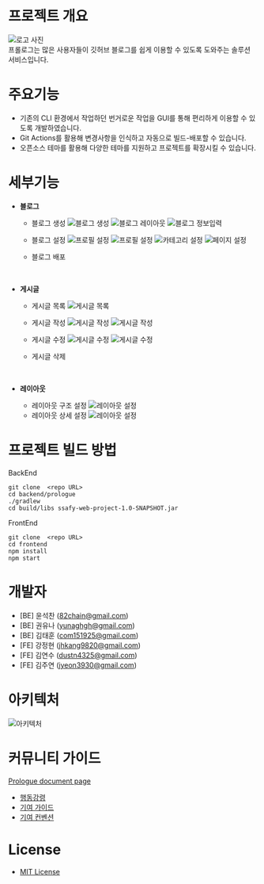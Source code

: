# **프로젝트 개요**

![로고 사진](./README.assets/%EB%9E%9C%EB%94%A9.png) <br>
프롤로그는 많은 사용자들이 깃허브 블로그를 쉽게 이용할 수 있도록 도와주는 솔루션 서비스입니다. </br>

# **주요기능**

- 기존의 CLI 환경에서 작업하던 번거로운 작업을 GUI를 통해 편리하게 이용할 수 있도록 개발하였습니다.
- Git Actions를 활용해 변경사항을 인식하고 자동으로 빌드-배포할 수 있습니다.
- 오픈소스 테마를 활용해 다양한 테마를 지원하고 프로젝트를 확장시킬 수 있습니다.

# **세부기능**

- **블로그**

  - 블로그 생성
    ![블로그 생성](./README.assets/%EB%B8%94%EB%A1%9C%EA%B7%B8%20%EC%83%9D%EC%84%B1.png)
    ![블로그 레이아웃](./README.assets/%EB%B8%94%EB%A1%9C%EA%B7%B8%20%EC%83%9D%EC%84%B1%20-%20%EB%A0%88%EC%9D%B4%EC%95%84%EC%9B%83.png)
    ![블로그 정보입력](./README.assets/%EB%B8%94%EB%A1%9C%EA%B7%B8%20%EC%83%9D%EC%84%B1%20-%20%EC%A0%95%EB%B3%B4%EC%9E%85%EB%A0%A5.png)
  - 블로그 설정
    ![프로필 설정](./README.assets/%ED%94%84%EB%A1%9C%ED%95%84%EC%84%A4%EC%A0%951.png)
    ![프로필 설정](./README.assets/%ED%94%84%EB%A1%9C%ED%95%84%EC%84%A4%EC%A0%952.png)
    ![카테고리 설정](./README.assets/%EC%B9%B4%ED%85%8C%EA%B3%A0%EB%A6%AC%20%EC%84%A4%EC%A0%95.png)
    ![페이지 설정](./README.assets/%ED%8E%98%EC%9D%B4%EC%A7%80%20%EC%84%A4%EC%A0%95.png)
  - 블로그 배포

    </br>

- **게시글**

  - 게시글 목록
    ![게시글 목록](./README.assets/%EA%B2%8C%EC%8B%9C%EA%B8%80%20%EB%AA%A9%EB%A1%9D.png)
  - 게시글 작성
    ![게시글 작성](./README.assets/%EA%B2%8C%EC%8B%9C%EA%B8%80%20%EC%9E%91%EC%84%B1.png)
    ![게시글 작성](./README.assets/%EA%B2%8C%EC%8B%9C%EA%B8%80%20%EC%9E%91%EC%84%B12.png)
  - 게시글 수정
    ![게시글 수정](./README.assets/%EA%B2%8C%EC%8B%9C%EA%B8%80%20%EC%88%98%EC%A0%95.png)
    ![게시글 수정](./README.assets/%EA%B2%8C%EC%8B%9C%EA%B8%80%20%EC%88%98%EC%A0%952.png)
  - 게시글 삭제

    </br>

- **레이아웃**

  - 레이아웃 구조 설정
    ![레이아웃 설정](./README.assets/%EB%A0%88%EC%9D%B4%EC%95%84%EC%9B%83%20%EC%84%A4%EC%A0%95.png)
  - 레이아웃 상세 설정
    ![레이아웃 설정](./README.assets/%EC%84%B8%EB%B6%80%EB%A0%88%EC%9D%B4%EC%95%84%EC%9B%83%20%EC%84%A4%EC%A0%95.png)
    </br>

# 프로젝트 빌드 방법

BackEnd

```
git clone  <repo URL>
cd backend/prologue
./gradlew
cd build/libs ssafy-web-project-1.0-SNAPSHOT.jar
```

FrontEnd

```
git clone  <repo URL>
cd frontend
npm install
npm start
```

# 개발자

- [BE] 윤석찬 (82chain@gmail.com)
- [BE] 권유나 (yunaghgh@gmail.com)
- [BE] 김태훈 (com151925@gmail.com)
- [FE] 강정현 (jhkang9820@gmail.com)
- [FE] 김연수 (dustn4325@gmail.com)
- [FE] 김주연 (jyeon3930@gmail.com)

# 아키텍처

![아키텍처](/README.assets/%EC%95%84%ED%82%A4%ED%85%8D%EC%B2%98.png)

# 커뮤니티 가이드

[Prologue document page](https://prologue-docs.site/docs/template/get-started/introduction)

- [행동강령](./Docs/contributorCovenant.md)
- [기여 가이드](./Docs/contributionGuide.md)
- [기여 컨벤션](./Docs/contributionConvention.md)

# License

- [MIT License](./LICENSE)
